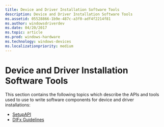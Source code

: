 ```yaml
---
title: Device and Driver Installation Software Tools
description: Device and Driver Installation Software Tools
ms.assetid: 05528866-1b9e-487c-a3f0-adf4f2214f81
ms.author: windowsdriverdev
ms.date: 04/20/2017
ms.topic: article
ms.prod: windows-hardware
ms.technology: windows-devices
ms.localizationpriority: medium
---
```


# Device and Driver Installation Software Tools


This section contains the following topics which describe the APIs and tools used to use to write software components for device and driver installations:

-   [SetupAPI](setupapi.md)
-   [DIFx Guidelines](difx-guidelines.md)

 

 





